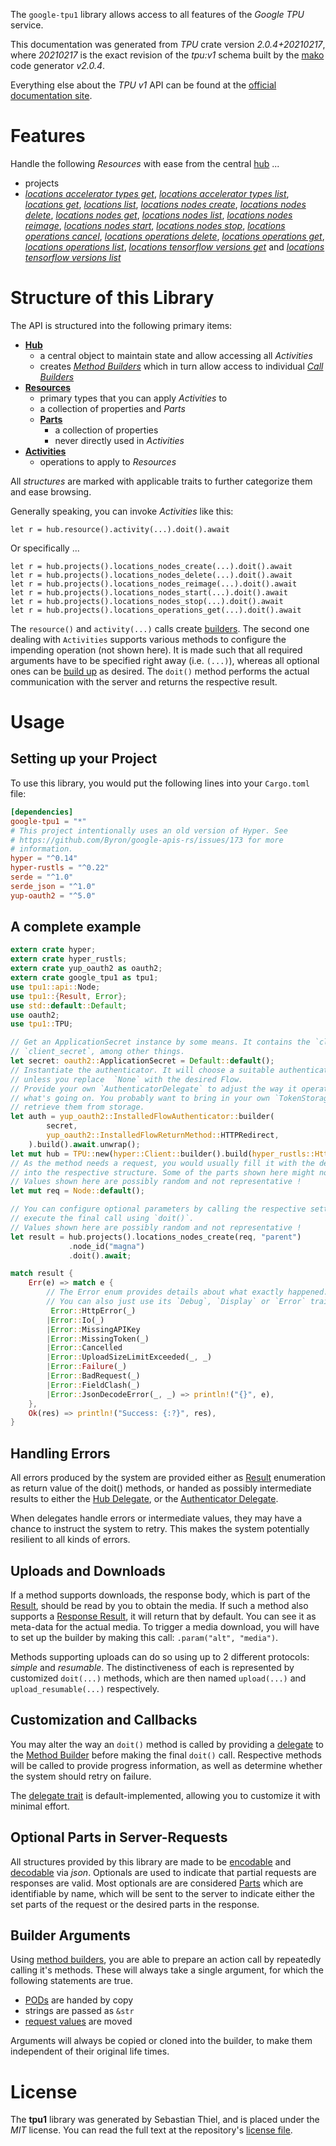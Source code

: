 <!---
DO NOT EDIT !
This file was generated automatically from 'src/mako/api/README.md.mako'
DO NOT EDIT !
-->
The `google-tpu1` library allows access to all features of the *Google TPU* service.

This documentation was generated from *TPU* crate version *2.0.4+20210217*, where *20210217* is the exact revision of the *tpu:v1* schema built by the [mako](http://www.makotemplates.org/) code generator *v2.0.4*.

Everything else about the *TPU* *v1* API can be found at the
[official documentation site](https://cloud.google.com/tpu/).
# Features

Handle the following *Resources* with ease from the central [hub](https://docs.rs/google-tpu1/2.0.4+20210217/google_tpu1/TPU) ... 

* projects
 * [*locations accelerator types get*](https://docs.rs/google-tpu1/2.0.4+20210217/google_tpu1/api::ProjectLocationAcceleratorTypeGetCall), [*locations accelerator types list*](https://docs.rs/google-tpu1/2.0.4+20210217/google_tpu1/api::ProjectLocationAcceleratorTypeListCall), [*locations get*](https://docs.rs/google-tpu1/2.0.4+20210217/google_tpu1/api::ProjectLocationGetCall), [*locations list*](https://docs.rs/google-tpu1/2.0.4+20210217/google_tpu1/api::ProjectLocationListCall), [*locations nodes create*](https://docs.rs/google-tpu1/2.0.4+20210217/google_tpu1/api::ProjectLocationNodeCreateCall), [*locations nodes delete*](https://docs.rs/google-tpu1/2.0.4+20210217/google_tpu1/api::ProjectLocationNodeDeleteCall), [*locations nodes get*](https://docs.rs/google-tpu1/2.0.4+20210217/google_tpu1/api::ProjectLocationNodeGetCall), [*locations nodes list*](https://docs.rs/google-tpu1/2.0.4+20210217/google_tpu1/api::ProjectLocationNodeListCall), [*locations nodes reimage*](https://docs.rs/google-tpu1/2.0.4+20210217/google_tpu1/api::ProjectLocationNodeReimageCall), [*locations nodes start*](https://docs.rs/google-tpu1/2.0.4+20210217/google_tpu1/api::ProjectLocationNodeStartCall), [*locations nodes stop*](https://docs.rs/google-tpu1/2.0.4+20210217/google_tpu1/api::ProjectLocationNodeStopCall), [*locations operations cancel*](https://docs.rs/google-tpu1/2.0.4+20210217/google_tpu1/api::ProjectLocationOperationCancelCall), [*locations operations delete*](https://docs.rs/google-tpu1/2.0.4+20210217/google_tpu1/api::ProjectLocationOperationDeleteCall), [*locations operations get*](https://docs.rs/google-tpu1/2.0.4+20210217/google_tpu1/api::ProjectLocationOperationGetCall), [*locations operations list*](https://docs.rs/google-tpu1/2.0.4+20210217/google_tpu1/api::ProjectLocationOperationListCall), [*locations tensorflow versions get*](https://docs.rs/google-tpu1/2.0.4+20210217/google_tpu1/api::ProjectLocationTensorflowVersionGetCall) and [*locations tensorflow versions list*](https://docs.rs/google-tpu1/2.0.4+20210217/google_tpu1/api::ProjectLocationTensorflowVersionListCall)




# Structure of this Library

The API is structured into the following primary items:

* **[Hub](https://docs.rs/google-tpu1/2.0.4+20210217/google_tpu1/TPU)**
    * a central object to maintain state and allow accessing all *Activities*
    * creates [*Method Builders*](https://docs.rs/google-tpu1/2.0.4+20210217/google_tpu1/client::MethodsBuilder) which in turn
      allow access to individual [*Call Builders*](https://docs.rs/google-tpu1/2.0.4+20210217/google_tpu1/client::CallBuilder)
* **[Resources](https://docs.rs/google-tpu1/2.0.4+20210217/google_tpu1/client::Resource)**
    * primary types that you can apply *Activities* to
    * a collection of properties and *Parts*
    * **[Parts](https://docs.rs/google-tpu1/2.0.4+20210217/google_tpu1/client::Part)**
        * a collection of properties
        * never directly used in *Activities*
* **[Activities](https://docs.rs/google-tpu1/2.0.4+20210217/google_tpu1/client::CallBuilder)**
    * operations to apply to *Resources*

All *structures* are marked with applicable traits to further categorize them and ease browsing.

Generally speaking, you can invoke *Activities* like this:

```Rust,ignore
let r = hub.resource().activity(...).doit().await
```

Or specifically ...

```ignore
let r = hub.projects().locations_nodes_create(...).doit().await
let r = hub.projects().locations_nodes_delete(...).doit().await
let r = hub.projects().locations_nodes_reimage(...).doit().await
let r = hub.projects().locations_nodes_start(...).doit().await
let r = hub.projects().locations_nodes_stop(...).doit().await
let r = hub.projects().locations_operations_get(...).doit().await
```

The `resource()` and `activity(...)` calls create [builders][builder-pattern]. The second one dealing with `Activities` 
supports various methods to configure the impending operation (not shown here). It is made such that all required arguments have to be 
specified right away (i.e. `(...)`), whereas all optional ones can be [build up][builder-pattern] as desired.
The `doit()` method performs the actual communication with the server and returns the respective result.

# Usage

## Setting up your Project

To use this library, you would put the following lines into your `Cargo.toml` file:

```toml
[dependencies]
google-tpu1 = "*"
# This project intentionally uses an old version of Hyper. See
# https://github.com/Byron/google-apis-rs/issues/173 for more
# information.
hyper = "^0.14"
hyper-rustls = "^0.22"
serde = "^1.0"
serde_json = "^1.0"
yup-oauth2 = "^5.0"
```

## A complete example

```Rust
extern crate hyper;
extern crate hyper_rustls;
extern crate yup_oauth2 as oauth2;
extern crate google_tpu1 as tpu1;
use tpu1::api::Node;
use tpu1::{Result, Error};
use std::default::Default;
use oauth2;
use tpu1::TPU;

// Get an ApplicationSecret instance by some means. It contains the `client_id` and 
// `client_secret`, among other things.
let secret: oauth2::ApplicationSecret = Default::default();
// Instantiate the authenticator. It will choose a suitable authentication flow for you, 
// unless you replace  `None` with the desired Flow.
// Provide your own `AuthenticatorDelegate` to adjust the way it operates and get feedback about 
// what's going on. You probably want to bring in your own `TokenStorage` to persist tokens and
// retrieve them from storage.
let auth = yup_oauth2::InstalledFlowAuthenticator::builder(
        secret,
        yup_oauth2::InstalledFlowReturnMethod::HTTPRedirect,
    ).build().await.unwrap();
let mut hub = TPU::new(hyper::Client::builder().build(hyper_rustls::HttpsConnector::with_native_roots()), auth);
// As the method needs a request, you would usually fill it with the desired information
// into the respective structure. Some of the parts shown here might not be applicable !
// Values shown here are possibly random and not representative !
let mut req = Node::default();

// You can configure optional parameters by calling the respective setters at will, and
// execute the final call using `doit()`.
// Values shown here are possibly random and not representative !
let result = hub.projects().locations_nodes_create(req, "parent")
             .node_id("magna")
             .doit().await;

match result {
    Err(e) => match e {
        // The Error enum provides details about what exactly happened.
        // You can also just use its `Debug`, `Display` or `Error` traits
         Error::HttpError(_)
        |Error::Io(_)
        |Error::MissingAPIKey
        |Error::MissingToken(_)
        |Error::Cancelled
        |Error::UploadSizeLimitExceeded(_, _)
        |Error::Failure(_)
        |Error::BadRequest(_)
        |Error::FieldClash(_)
        |Error::JsonDecodeError(_, _) => println!("{}", e),
    },
    Ok(res) => println!("Success: {:?}", res),
}

```
## Handling Errors

All errors produced by the system are provided either as [Result](https://docs.rs/google-tpu1/2.0.4+20210217/google_tpu1/client::Result) enumeration as return value of
the doit() methods, or handed as possibly intermediate results to either the 
[Hub Delegate](https://docs.rs/google-tpu1/2.0.4+20210217/google_tpu1/client::Delegate), or the [Authenticator Delegate](https://docs.rs/yup-oauth2/*/yup_oauth2/trait.AuthenticatorDelegate.html).

When delegates handle errors or intermediate values, they may have a chance to instruct the system to retry. This 
makes the system potentially resilient to all kinds of errors.

## Uploads and Downloads
If a method supports downloads, the response body, which is part of the [Result](https://docs.rs/google-tpu1/2.0.4+20210217/google_tpu1/client::Result), should be
read by you to obtain the media.
If such a method also supports a [Response Result](https://docs.rs/google-tpu1/2.0.4+20210217/google_tpu1/client::ResponseResult), it will return that by default.
You can see it as meta-data for the actual media. To trigger a media download, you will have to set up the builder by making
this call: `.param("alt", "media")`.

Methods supporting uploads can do so using up to 2 different protocols: 
*simple* and *resumable*. The distinctiveness of each is represented by customized 
`doit(...)` methods, which are then named `upload(...)` and `upload_resumable(...)` respectively.

## Customization and Callbacks

You may alter the way an `doit()` method is called by providing a [delegate](https://docs.rs/google-tpu1/2.0.4+20210217/google_tpu1/client::Delegate) to the 
[Method Builder](https://docs.rs/google-tpu1/2.0.4+20210217/google_tpu1/client::CallBuilder) before making the final `doit()` call. 
Respective methods will be called to provide progress information, as well as determine whether the system should 
retry on failure.

The [delegate trait](https://docs.rs/google-tpu1/2.0.4+20210217/google_tpu1/client::Delegate) is default-implemented, allowing you to customize it with minimal effort.

## Optional Parts in Server-Requests

All structures provided by this library are made to be [encodable](https://docs.rs/google-tpu1/2.0.4+20210217/google_tpu1/client::RequestValue) and 
[decodable](https://docs.rs/google-tpu1/2.0.4+20210217/google_tpu1/client::ResponseResult) via *json*. Optionals are used to indicate that partial requests are responses 
are valid.
Most optionals are are considered [Parts](https://docs.rs/google-tpu1/2.0.4+20210217/google_tpu1/client::Part) which are identifiable by name, which will be sent to 
the server to indicate either the set parts of the request or the desired parts in the response.

## Builder Arguments

Using [method builders](https://docs.rs/google-tpu1/2.0.4+20210217/google_tpu1/client::CallBuilder), you are able to prepare an action call by repeatedly calling it's methods.
These will always take a single argument, for which the following statements are true.

* [PODs][wiki-pod] are handed by copy
* strings are passed as `&str`
* [request values](https://docs.rs/google-tpu1/2.0.4+20210217/google_tpu1/client::RequestValue) are moved

Arguments will always be copied or cloned into the builder, to make them independent of their original life times.

[wiki-pod]: http://en.wikipedia.org/wiki/Plain_old_data_structure
[builder-pattern]: http://en.wikipedia.org/wiki/Builder_pattern
[google-go-api]: https://github.com/google/google-api-go-client

# License
The **tpu1** library was generated by Sebastian Thiel, and is placed 
under the *MIT* license.
You can read the full text at the repository's [license file][repo-license].

[repo-license]: https://github.com/Byron/google-apis-rsblob/main/LICENSE.md
